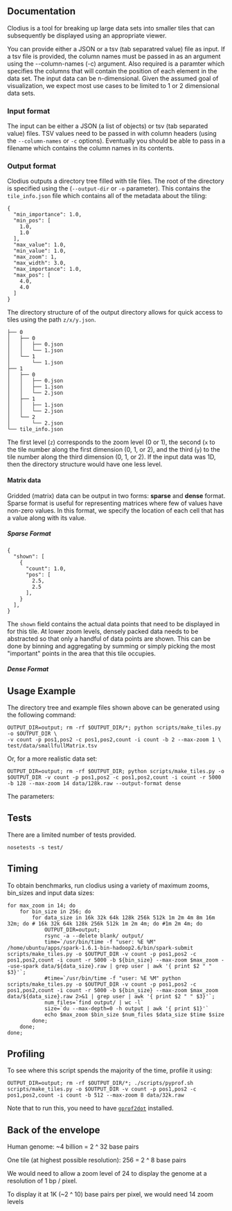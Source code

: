 ## Documentation

Clodius is a tool for breaking up large data sets into smaller tiles that can
subsequently be displayed using an appropriate viewer. 

You can provide either a JSON or a tsv (tab separatred value) file as
input.  If a tsv file is provided, the column names must be passed in as an
argument using the --column-names (-c) argument. Also required is a paramter
which specifies the columns that will contain the position of each element in
the data set. The input data can be n-dimensional. Given the assumed goal of
visualization, we expect most use cases to be limited to 1 or 2 dimensional
data sets.

### Input format

The input can be either a JSON (a list of objects) or tsv (tab separated value)
files. TSV values need to be passed in with column headers (using the
`--column-names` or `-c` options). Eventually you should be able to pass in a
filename which contains the column names in its contents.

### Output format

Clodius outputs a directory tree filled with tile files. The root of the
directory is specified using the (`--output-dir` or `-o` parameter). This
contains the `tile_info.json` file which contains all of the metadata about the
tiling:

```
{
  "min_importance": 1.0, 
  "min_pos": [
    1.0, 
    1.0
  ], 
  "max_value": 1.0, 
  "min_value": 1.0, 
  "max_zoom": 1, 
  "max_width": 3.0, 
  "max_importance": 1.0, 
  "max_pos": [
    4.0, 
    4.0
  ]
}
```

The directory structure of of the output directory allows for quick access to
tiles using the path `z/x/y.json`.

```
├── 0
│   ├── 0
│   │   ├── 0.json
│   │   └── 1.json
│   └── 1
│       └── 1.json
├── 1
│   ├── 0
│   │   ├── 0.json
│   │   ├── 1.json
│   │   └── 2.json
│   ├── 1
│   │   ├── 1.json
│   │   └── 2.json
│   └── 2
│       └── 2.json
└── tile_info.json
```

The first level (`z`) corresponds to the zoom level (0 or 1), the second (`x`
to the tile number along the first dimension (0, 1, or 2), and the third (`y`)
to the tile number along the third dimension (0, 1, or 2). If the input data
was 1D, then the directory structure would have one less level.

#### Matrix data

Gridded (matrix) data can be output in two forms: **sparse** and **dense**
format. Sparse format is useful for representing matrices where few of values
have non-zero values. In this format, we specify the location of each cell
that has a value along with its value.

##### Sparse Format



```
{
  "shown": [
    {
      "count": 1.0,
      "pos": [
        2.5,
        2.5
      ],
    }
  ],
}
```

The `shown` field contains the actual data points that need to be displayed in
for this tile. At lower zoom levels, densely packed data needs to be abstracted
so that only a handful of data points are shown. This can be done by binning
and aggregating by summing or simply picking the most "important" points in the
area that this tile occupies.

##### Dense Format



## Usage Example

The directory tree and example files shown above can be generated using the
following command:

```
OUTPUT_DIR=output; rm -rf $OUTPUT_DIR/*; python scripts/make_tiles.py -o $OUTPUT_DIR \
-v count -p pos1,pos2 -c pos1,pos2,count -i count -b 2 --max-zoom 1 \
test/data/smallfullMatrix.tsv
```

Or, for a more realistic data set:

```
OUTPUT_DIR=output; rm -rf $OUTPUT_DIR; python scripts/make_tiles.py -o $OUTPUT_DIR -v count -p pos1,pos2 -c pos1,pos2,count -i count -r 5000 -b 128 --max-zoom 14 data/128k.raw --output-format dense
```

The parameters:


## Tests

There are a limited number of tests provided.

```
nosetests -s test/ 
```

## Timing

To obtain benchmarks, run clodius using a variety of maximum zooms, bin_sizes
and input data sizes:

```
for max_zoom in 14; do
    for bin_size in 256; do
        for data_size in 16k 32k 64k 128k 256k 512k 1m 2m 4m 8m 16m 32m; do # 16k 32k 64k 128k 256k 512k 1m 2m 4m; do #1m 2m 4m; do
            OUTPUT_DIR=output;
            rsync -a --delete blank/ output/
            time=`/usr/bin/time -f "user: %E %M" /home/ubuntu/apps/spark-1.6.1-bin-hadoop2.6/bin/spark-submit scripts/make_tiles.py -o $OUTPUT_DIR -v count -p pos1,pos2 -c pos1,pos2,count -i count -r 5000 -b ${bin_size} --max-zoom $max_zoom --use-spark data/${data_size}.raw | grep user | awk '{ print $2 " " $3}'`;
            #time=`/usr/bin/time -f "user: %E %M" python scripts/make_tiles.py -o $OUTPUT_DIR -v count -p pos1,pos2 -c pos1,pos2,count -i count -r 5000 -b ${bin_size} --max-zoom $max_zoom data/${data_size}.raw 2>&1 | grep user | awk '{ print $2 " " $3}'`;
            num_files=`find output/ | wc -l`
            size=`du --max-depth=0 -h output | awk '{ print $1}'`
            echo $max_zoom $bin_size $num_files $data_size $time $size
        done;
    done;
done;
```

## Profiling

To see where this script spends the majority of the time, profile it using:

```
OUTPUT_DIR=output; rm -rf $OUTPUT_DIR/*; ./scripts/pyprof.sh scripts/make_tiles.py -o $OUTPUT_DIR -v count -p pos1,pos2 -c pos1,pos2,count -i count -b 512 --max-zoom 8 data/32k.raw
```

Note that to run this, you need to have
[`gprof2dot`](https://github.com/jrfonseca/gprof2dot) installed.

## Back of the envelope

Human genome: ~4 billion = 2 ^ 32 base pairs

One tile (at highest possible resolution): 256 = 2 ^ 8 base pairs

We would need to allow a zoom level of 24 to display the genome at a resolution of 1 bp / pixel.

To display it at 1K (~2 ^ 10) base pairs per pixel, we would need 14 zoom levels

